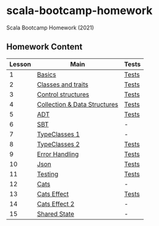 # scala-bootcamp-homework
Scala Bootcamp Homework (2021)

## Homework Content 

| Lesson | Main                                                                                 | Tests                                                                             |
| ------ | --------------------------------------------------------------------------------     | ----------------------------------------------------------------------            |
| 1      | [Basics](src/main/scala/com/bootcamp/basics/Basics.scala)                            | [Tests](src/test/scala/com/bootcamp/basics/BasicsSpec.scala)                      |
| 2      | [Classes and traits](src/main/scala/com/bootcamp/basics/ClassesAndTraits.scala)      | [Tests](src/test/scala/com/bootcamp/basics/ClassesAndTraitsSpec.scala)            |
| 3      | [Control structures](src/main/scala/com/bootcamp/basics/ControlStructures.scala)     | [Tests](src/test/scala/com/bootcamp/basics/ControlStructuresSpec.scala)           |
| 4      | [Collection & Data Structures](src/main/scala/com/bootcamp/collections)              | [Tests](src/test/scala/com/bootcamp/collections)                                  |
| 5      | [ADT](src/main/scala/com/bootcamp/adt/AlgebraicDataTypes.scala)                      | [Tests](src/test/scala/com/bootcamp/adt/AlgebraicDataTypesSpec.scala)             |
| 6      | [SBT](plugins/src/com/bootcamp/BulkySourcesPlugin.scala)                             | -                                                                                 |
| 7      | [TypeClasses 1](/src/main/scala/com/bootcamp/implicits/TypeClassTask.scala)          | -                                                                                 |
| 8      | [TypeClasses 2](/src/main/scala/com/bootcamp/implicits/Implicits.scala)              | [Tests](src/test/scala/com/bootcamp/implicits/ImplicitsSpec.scala)                |
| 9      | [Error Handling](/src/main/scala/com/bootcamp/error_handling/ErrorHandling.scala)    | [Tests](src/test/scala/com/bootcamp/error_handling/ErrorHandlingSpec.scala)       |
| 10     | [Json](/src/test/scala/com/bootcamp/json/CirceSpec.scala)                            | [Tests](src/test/scala/com/bootcamp/json/CirceSpec.scala)                         |
| 11     | [Testing](/src/main/scala/com/bootcamp/calculator/ConsoleCalculator.scala)           | [Tests](src/test/scala/com/bootcamp/calculator/ConsoleCalculatorSpec.scala)       |
| 12     | [Cats](/src/main/scala/com/bootcamp/cats/CatsExercises.scala)                        | -                                                                                 |
| 13     | [Cats Effect](/src/main/scala/com/bootcamp/cats_effect/EffectsHomework1.scala)       | [Tests](/src/test/scala/com/bootcamp/cats_effect/EffectsHomework1Spec.scala)      |
| 14     | [Cats Effect 2](/src/main/scala/com/bootcamp/cats_effect/EffectsHomework2.scala)     | -                                                                                 |
| 15     | [Shared State](/src/main/scala/com/bootcamp/cats_effect/SharedStateHomework.scala)   | -                                                                                 |
